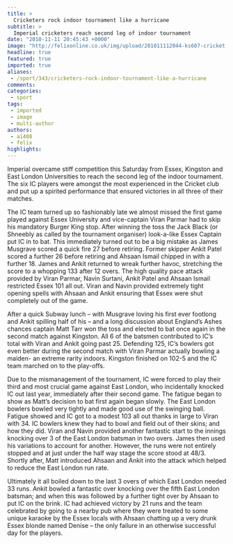 ```yaml
---
title: >
  Cricketers rock indoor tournament like a hurricane
subtitle: >
  Imperial cricketers reach second leg of indoor tournament
date: "2010-11-11 20:45:43 +0000"
image: "http://felixonline.co.uk/img/upload/201011112044-ks607-cricket.jpg"
headline: true
featured: true
imported: true
aliases:
 - /sport/343/cricketers-rock-indoor-tournament-like-a-hurricane
comments:
categories:
 - sport
tags:
 - imported
 - image
 - multi-author
authors:
 - ai408
 - felix
highlights:
---
```


Imperial overcame stiff competition this Saturday from Essex, Kingston and East London Universities to reach the second leg of the indoor tournament. The six IC players were amongst the most experienced in the Cricket club and put up a spirited performance that ensured victories in all three of their matches.

The IC team turned up so fashionably late we almost missed the first game played against Essex University and vice-captain Viran Parmar had to skip his mandatory Burger King stop. After winning the toss the Jack Black (or Shneebly as called by the tournament organiser) look-a-like Essex Captain put IC in to bat. This immediately turned out to be a big mistake as James Musgrave scored a quick fire 27 before retiring. Former skipper Ankit Patel scored a further 26 before retiring and Ahsaan Ismail chipped in with a further 18. James and Ankit returned to wreak further havoc, stretching the score to a whopping 133 after 12 overs. The high quality pace attack provided by Viran Parmar, Navin Surtani, Ankit Patel and Ahsaan Ismail restricted Essex 101 all out. Viran and Navin provided extremely tight opening spells with Ahsaan and Ankit ensuring that Essex were shut completely out of the game.

After a quick Subway lunch – with Musgrave loving his first ever footlong and Ankit spilling half of his – and a long discussion about England’s Ashes chances captain Matt Tarr won the toss and elected to bat once again in the second match against Kingston. All 6 of the batsmen contributed to IC’s total with Viran and Ankit going past 25. Defending 125, IC’s bowlers got even better during the second match with Viran Parmar actually bowling a maiden- an extreme rarity indoors. Kingston finished on 102-5 and the IC team marched on to the play-offs.

Due to the mismanagement of the tournament, IC were forced to play their third and most crucial game against East London, who incidentally knocked IC out last year, immediately after their second game. The fatigue began to show as Matt’s decision to bat first again began slowly. The East London bowlers bowled very tightly and made good use of the swinging ball. Fatigue showed and IC got to a modest 103 all out thanks in large to Viran with 34. IC bowlers knew they had to bowl and field out of their skins; and how they did. Viran and Navin provided another fantastic start to the innings knocking over 3 of the East London batsman in two overs. James then used his variations to account for another. However, the runs were not entirely stopped and at just under the half way stage the score stood at 48/3. Shortly after, Matt introduced Ahsaan and Ankit into the attack which helped to reduce the East London run rate.

Ultimately it all boiled down to the last 3 overs of which East London needed 33 runs. Ankit bowled a fantastic over knocking over the fifth East London batsman; and when this was followed by a further tight over by Ahsaan to put IC on the brink. IC had achieved victory by 21 runs and the team celebrated by going to a nearby pub where they were treated to some unique karaoke by the Essex locals with Ahsaan chatting up a very drunk Essex blonde named Denise – the only failure in an otherwise successful day for the players.
